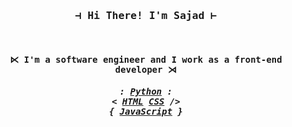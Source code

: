 

<!--
**sajadEng/SajadEng** is a ✨ _special_ ✨ repository because its `README.md` (this file) appears on your GitHub profile.

Here are some ideas to get you started:

- 🔭 I’m currently working on ...
- 🌱 I’m currently learning ...
- 👯 I’m looking to collaborate on ...
- 🤔 I’m looking for help with ...
- 💬 Ask me about ...
- 📫 How to reach me: ...
- 😄 Pronouns: ...
- ⚡ Fun fact: ...
-->

<h3 styel="font-famly: monospase;" align="center">
  <samp>
    &dashv; Hi There! I'm <b>Sajad</b> &vdash;
  </samp>
</h3>
<br>
<h4 align="center">
  <samp>
     &ltimes; I'm a software engineer and I work as a front-end developer &rtimes; 
  </samp
</h4>
<h5 align="center">
  <samp>
    : <a href="https://github.com/sajadEng?tab=repositories" target="_black">Python</a> :
    </br>
    < <a href="https://github.com/sajadEng?tab=repositories" target="_black">HTML</a>
    </hr>
    <a href="https://github.com/sajadEng?tab=repositories" target="_black">CSS</a> />
    </br>
    { <a href="https://github.com/sajadEng?tab=repositories" target="_black">JavaScript</a> }
  </samp>
</h5>
